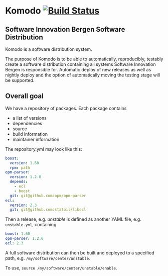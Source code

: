 # Komodo [![Build Status](https://travis-ci.org/equinor/komodo.svg?branch=master)](https://travis-ci.org/equinor/komodo)

## Software Innovation Bergen Software Distribution

Komodo is a software distribution system.

The purpose of Komodo is to be able to automatically, reproducibly, testably
create a software distribution containing all systems Software Innovation Bergen
is responsible for.  Automatic deploy of new releases as well as nightly deploy
and the option of automatically moving the testing stage will be supported.

## Overall goal

We have a repository of packages.  Each package contains
* a list of versions
* dependencies
* source
* build information
* maintainer information

The repository.yml may look like this:

```yml
boost:
  version: 1.60
  rpm: path
opm-parser:
  version: 1.2.0
  depends:
    - ecl
    - boost
  git: git@github.com:opm/opm-parser
ecl:
  version: 2.3
  git: git@github.com:statoil/libecl
```


Then a release, e.g. _unstable_ is defined as another YAML file,
e.g. `unstable.yml`, containing

```yml
boost: 1.60
opm-parser: 1.2.0
ecl: 2.3
```

A full software distribution can then be built and deployed to a specified path,
e.g. `/my/software/center/unstable`.


To use, `source /my/software/center/unstable/enable`.
